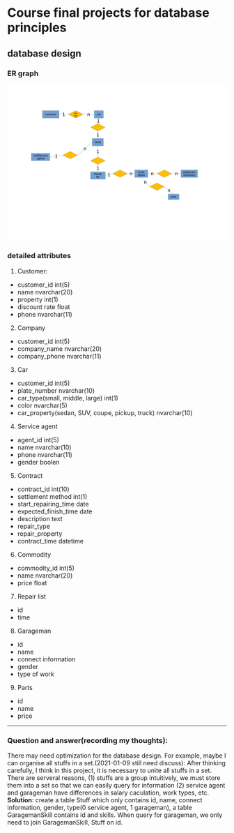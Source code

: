 # Course final projects for database principles

## database design
### ER graph
![er](./er.jpg)

### detailed attributes  
1. Customer:  
- customer_id int(5)
- name nvarchar(20)
- property int(1)
- discount rate float
- phone nvarchar(11)
2. Company
- customer_id int(5)
- company_name nvarchar(20)
- company_phone nvarchar(11)
3. Car
- customer_id int(5)
- plate_number nvarchar(10)
- car_type(small, middle, large) int(1)
- color nvarchar(5)
- car_property(sedan, SUV, coupe, pickup, truck) nvarchar(10)
4. Service agent
- agent_id int(5)
- name nvarchar(10)
- phone nvarchar(11)
- gender boolen
5. Contract
- contract_id int(10)
- settlement method int(1)
- start_repairing_time date
- expected_finish_time date
- description text
- repair_type 
- repair_property
- contract_time datetime
6. Commodity
- commodity_id int(5)
- name nvarchar(20)
- price float
7. Repair list
- id
- time
8. Garageman
- id
- name
- connect information
- gender
- type of work 
9. Parts
- id
- name
- price

***
### Question and answer(recording my thoughts):   
There may need optimization for the database design. For example, maybe I can organise all stuffs in a set.(2021-01-09 still need discuss): After thinking carefully, I think in this project, it is necessary to unite all stuffs in a set. There are serveral reasons, (1) stuffs are a group intuitively, we must store them into a set so that we can easily query for information (2) service agent and garageman have differences in salary caculation, work types, etc.  
**Solution**: create a table Stuff which only contains id, name, connect information, gender, type(0 service agent, 1 garageman), a table GaragemanSkill contains id and skills. When query for garageman, we only need to join GaragemanSkill, Stuff on id.